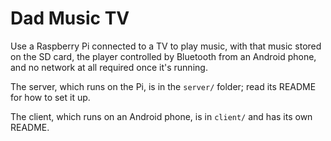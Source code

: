 # Dad Music TV

Use a Raspberry Pi connected to a TV to play music, with that music stored on the SD card, the player controlled by Bluetooth from an Android phone, and no network at all required once it's running.

The server, which runs on the Pi, is in the `server/` folder; read its README for how to set it up.

The client, which runs on an Android phone, is in `client/` and has its own README.
